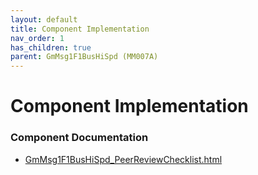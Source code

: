 ```yaml
---
layout: default
title: Component Implementation
nav_order: 1
has_children: true
parent: GmMsg1F1BusHiSpd (MM007A)
---
```

# Component Implementation
### Component Documentation

- [GmMsg1F1BusHiSpd_PeerReviewChecklist.html](doc/GmMsg1F1BusHiSpd_PeerReviewChecklist.html)

